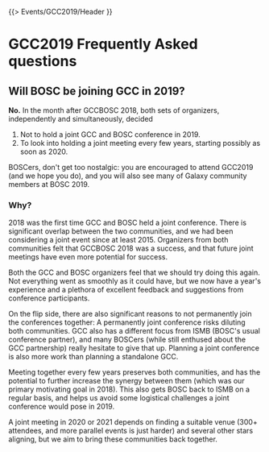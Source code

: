 {{> Events/GCC2019/Header }}

# GCC2019 Frequently Asked questions

## Will BOSC be joining GCC in 2019?

**No.** In the month after GCCBOSC 2018, both sets of organizers, independently and simultaneously, decided

1. Not to hold a joint GCC and BOSC conference in 2019.
2. To look into holding a joint meeting every few years, starting possibly as soon as 2020.

BOSCers, don't get too nostalgic: you are encouraged to attend GCC2019 (and we hope you do), and you will also see many of Galaxy community members at BOSC 2019.

### Why?

2018 was the first time GCC and BOSC held a joint conference.  There is significant overlap between the two communities, and we had been considering a joint event since at least 2015.  Organizers from both communities felt that GCCBOSC 2018 was a success, and that future joint meetings have even more potential for success.

Both the GCC and BOSC organizers feel that we should try doing this again. Not everything went as smoothly as it could have, but we now have a year's experience and a plethora of excellent feedback and suggestions from conference participants.

On the flip side, there are also significant reasons to not permanently join the conferences together:  A permanently joint conference risks diluting both communities. GCC also has a different focus from ISMB (BOSC's usual conference partner), and many BOSCers (while still enthused about the GCC partnership) really hesitate to give that up.  Planning a joint conference is also more work than planning a standalone GCC.

Meeting together every few years preserves both communities, and has the potential to further increase the synergy between them (which was our primary motivating goal in 2018). This also gets BOSC back to ISMB on a regular basis, and helps us avoid some logistical challenges a joint conference would pose in 2019.

A joint meeting in 2020 or 2021 depends on finding a suitable venue (300+ attendees, and more parallel events is just harder) and several other stars aligning, but we aim to bring these communities back together.
